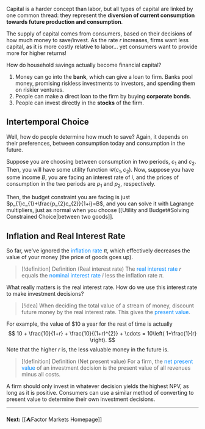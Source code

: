 Capital is a harder concept than labor, but all types of capital are linked by one common thread: they represent the **diversion of current consumption towards future production and consumption**.

The supply of capital comes from consumers, based on their decisions of how much money to save/invest. As the rate $r$ increases, firms want less capital, as it is more costly relative to labor... yet consumers want to provide more for higher returns!

How do household savings actually become financial capital?

1. Money can go into the **bank**, which can give a loan to firm. Banks pool money, promising riskless investments to investors, and spending them on riskier ventures.
2. People can make a direct loan to the firm by buying **corporate bonds**.
3. People can invest directly in the **stocks** of the firm.
## Intertemporal Choice

Well, how do people determine how much to save? Again, it depends on their preferences, between consumption today and consumption in the future.

Suppose you are choosing between consumption in two periods, $c_{1}$ and $c_{2}$. Then, you will have some utility function $\mathcal{U}(c_{1},c_{2})$. Now, suppose you have some income $B$, you are facing an interest rate of $i$, and the prices of consumption in the two periods are $p_{1}$ and $p_{2}$, respectively.

Then, the budget constraint you are facing is just $p_{1}c_{1}+\frac{p_{2}c_{2}}{1+i}=B$, and you can solve it with Lagrange multipliers, just as normal when you choose [[Utility and Budget#Solving Constrained Choice|between two goods]].

## Inflation and Real Interest Rate

So far, we've ignored the <span style="color:#0088ff">inflation rate</span> $\pi$, which effectively decreases the value of your money (the price of goods goes up).

> [!definition] Definition (Real interest rate)
> The <span style="color:#0088ff">real interest rate</span> $r$ equals the <span style="color:#0088ff">nominal interest rate</span> $i$ less the inflation rate $\pi$.

What really matters is the real interest rate. How do we use this interest rate to make investment decisions?

> [!idea]
> When deciding the total value of a stream of money, discount future money by the real interest rate. This gives the <span style="color:#0088ff">present value</span>.

For example, the value of $10 a year for the rest of time is actually
$$
10 + \frac{10}{1+r} + \frac{10}{(1+r)^{2}} + \cdots = 10\left( 1+\frac{1}{r} \right).
$$
Note that the higher $r$ is, the less valuable money in the future is.

> [!definition] Definition (Net present value)
> For a firm, the <span style="color:#0088ff">net present value</span> of an investment decision is the present value of all revenues minus all costs.

A firm should only invest in whatever decision yields the highest NPV, as long as it is positive. Consumers can use a similar method of converting to present value to determine their own investment decisions.

---

**Next:** [[⛺Factor Markets Homepage]]
